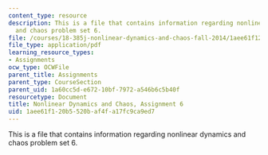 ```yaml
---
content_type: resource
description: This is a file that contains information regarding nonlinear dynamics
  and chaos problem set 6.
file: /courses/18-385j-nonlinear-dynamics-and-chaos-fall-2014/1aee61f120b5520baf4fa17fc9ca9ed7_MIT18_385JF14_Pset6.pdf
file_type: application/pdf
learning_resource_types:
- Assignments
ocw_type: OCWFile
parent_title: Assignments
parent_type: CourseSection
parent_uid: 1a60cc5d-e672-10bf-7972-a546b6c5b40f
resourcetype: Document
title: Nonlinear Dynamics and Chaos, Assignment 6
uid: 1aee61f1-20b5-520b-af4f-a17fc9ca9ed7
---
```

This is a file that contains information regarding nonlinear dynamics and chaos problem set 6.